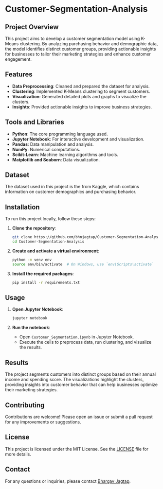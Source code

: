 # Customer-Segmentation-Analysis

## Project Overview

This project aims to develop a customer segmentation model using K-Means clustering. By analyzing purchasing behavior and demographic data, the model identifies distinct customer groups, providing actionable insights for businesses to tailor their marketing strategies and enhance customer engagement.

## Features

- **Data Preprocessing**: Cleaned and prepared the dataset for analysis.
- **Clustering**: Implemented K-Means clustering to segment customers.
- **Visualization**: Generated detailed plots and graphs to visualize the clusters.
- **Insights**: Provided actionable insights to improve business strategies.

## Tools and Libraries

- **Python**: The core programming language used.
- **Jupyter Notebook**: For interactive development and visualization.
- **Pandas**: Data manipulation and analysis.
- **NumPy**: Numerical computations.
- **Scikit-Learn**: Machine learning algorithms and tools.
- **Matplotlib and Seaborn**: Data visualization.

## Dataset

The dataset used in this project is the from Kaggle, which contains information on customer demographics and purchasing behavior.

## Installation

To run this project locally, follow these steps:

1. **Clone the repository**:
    ```sh
    git clone https://github.com/bhnjagtap/Customer-Segmentation-Analysis.git
    cd Customer-Segmentation-Analysis
    ```

2. **Create and activate a virtual environment**:
    ```sh
    python -m venv env
    source env/bin/activate  # On Windows, use `env\Scripts\activate`
    ```

3. **Install the required packages**:
    ```sh
    pip install -r requirements.txt
    ```

## Usage

1. **Open Jupyter Notebook**:
    ```sh
    jupyter notebook
    ```

2. **Run the notebook**:
    - Open `Customer_Segmentation.ipynb` in Jupyter Notebook.
    - Execute the cells to preprocess data, run clustering, and visualize the results.

## Results

The project segments customers into distinct groups based on their annual income and spending score. The visualizations highlight the clusters, providing insights into customer behavior that can help businesses optimize their marketing strategies.

## Contributing

Contributions are welcome! Please open an issue or submit a pull request for any improvements or suggestions.

## License

This project is licensed under the MIT License. See the [LICENSE](LICENSE) file for more details.

## Contact

For any questions or inquiries, please contact [Bhargav Jagtap](mailto:your.jagtapb977@gmail.com).
